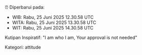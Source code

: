 ⏰ Diperbarui pada:
- WIB: Rabu, 25 Juni 2025 12.30.58 UTC
- WITA: Rabu, 25 Juni 2025 13.30.58 UTC
- WIT: Rabu, 25 Juni 2025 14.30.58 UTC

Kutipan Inspiratif:
"I am who I am, Your approval is not needed"


Kategori: attitude

